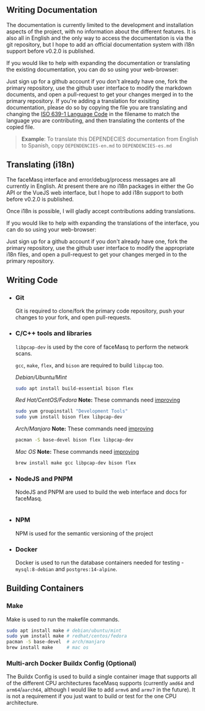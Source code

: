 
## Writing Documentation
The documentation is currently limited to the development and installation aspects of the project, with no information about the different features. It is also all in English and the only way to access the documentation is via the git repository, but I hope to add an official documentation system with i18n support before v0.2.0 is published.

If you would like to help with expanding the documentation or translating the existing documentation, you can do so using your web-browser:

Just sign up for a github account if you don't already have one, fork the primary repository, use the github user interface to modify the markdown documents, and open a pull-request to get your changes merged in to the primary repository. If you're adding a translation for exisiting documentation, please do so by copying the file you are translating and changing the [ISO 639-1 Language Code](https://en.wikipedia.org/wiki/List_of_ISO_639-1_codes) in the filename to match the language you are contributing, and then translating the contents of the copied file.

> **Example**: To translate this DEPENDECIES documentation from English to Spanish, copy `DEPENDENCIES-en.md` to `DEPENDENCIES-es.md`

## Translating (i18n)
The faceMasq interface and error/debug/process messages are all currently in English. At present there are no i18n packages in either the Go API or the VueJS web interface, but I hope to add i18n support to both before v0.2.0 is published.

Once i18n is possible, I will gladly accept contributions adding translations.

If you would like to help with expanding the translations of the interface, you can do so using your web-browser:

Just sign up for a github account if you don't already have one, fork the primary repository, use the github user interface to modify the appropriate i18n files, and open a pull-request to get your changes merged in to the primary repository.

## Writing Code
* ### Git
  Git is required to clone/fork the primary code repository, push your changes to your fork, and open pull-requests.

* ### C/C++ tools and libraries
  `libpcap-dev` is used by the core of faceMasq to perform the network scans.
  
  `gcc`, `make`, `flex`, and `bison` are required to build `libpcap` too.

  *Debian/Ubuntu/Mint*
  ```sh
  sudo apt install build-essential bison flex
  ```

  *Red Hat/CentOS/Fedora* **Note:** These commands need [improving](#documentation)
  ```sh
  sudo yum groupinstall "Development Tools" 
  sudo yum install bison flex libpcap-dev 
  ```

  *Arch/Manjaro* **Note:** These commands need [improving](#documentation)
  ```sh
  pacman -S base-devel bison flex libpcap-dev 
  ```

  *Mac OS* **Note:** These commands need [improving](#documentation)
  ```sh
  brew install make gcc libpcap-dev bison flex
  ```
* ### NodeJS and PNPM
  NodeJS and PNPM are used to build the web interface and docs for faceMasq.
  ```sh
  ```
* ### NPM
  NPM is used for the semantic versioning of the project
* ### Docker
  Docker is used to run the database containers needed for testing - `mysql:8-debian` and `postgres:14-alpine`.

## Building Containers

### Make
Make is used to run the makefile commands.

```sh
sudo apt install make # debian/ubuntu/mint
sudo yum install make # redhat/centos/fedora
pacman -S base-devel  # arch/manjaro
brew install make     # mac os
```

### Multi-arch Docker Buildx Config (Optional)
The Buildx Config is used to build a single container image that supports all of the different CPU architectures faceMasq supports (currently `amd64` and  `arm64`/`aarch64`, although I would like to add `armv6` and `armv7` in the future). It is not a requirement if you just want to build or test for the one CPU architecture.
